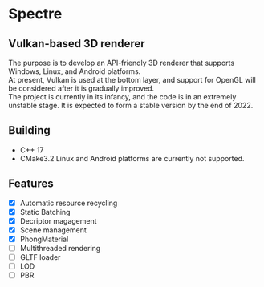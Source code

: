 # Spectre
## Vulkan-based 3D renderer

The purpose is to develop an API-friendly 3D renderer that supports Windows, Linux, and Android platforms.  
At present, Vulkan is used at the bottom layer, and support for OpenGL will be considered after it is gradually improved.  
The project is currently in its infancy, and the code is in an extremely unstable stage. It is expected to form a stable version by the end of 2022.  
## Building
- C++ 17
- CMake3.2
Linux and Android platforms are currently not supported.
## Features
- [X] Automatic resource recycling
- [X] Static Batching
- [X] Decriptor magagement 
- [X] Scene management
- [X] PhongMaterial
- [ ] Multithreaded rendering 
- [ ] GLTF loader
- [ ] LOD
- [ ] PBR
